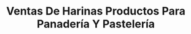 ---
title: "Ventas De Harinas Productos Para Panadería Y Pastelería"
url: /cojutepeque/ventas-de-harinas-productos-para-panaderia-y-pasteleria/
shop: supermercado
---